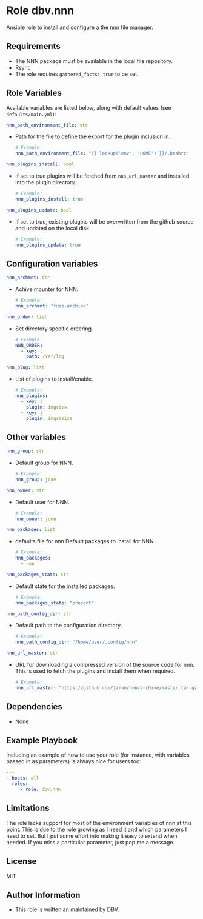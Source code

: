 # Role dbv.nnn

Ansible role to install and configure a the [nnn][#nnn] file manager.

## Requirements

* The NNN package must be available in the local file repository.
* Rsync
* The role requires `gathered_facts: true` to be set.

## Role Variables

Available variables are listed below, along with default values (see `defaults/main.yml`):

```yaml
nnn_path_environment_file: str
```

* Path for the file to define the export for the plugin inclusion in.

  ```yaml
  # Example:
  nnn_path_environment_file: "{{ lookup('env', 'HOME') }}/.bashrc"
  ```

```yaml
nnn_plugins_install: bool
```

* If set to true plugins will be fetched from `nnn_url_master` and installed into the plugin directory.

  ```yaml
  # Example:
  nnn_plugins_install: true
  ```

```yaml
nnn_plugins_update: bool
```

* If set to true, existing plugins will be overwritten from the github
  source and updated on the local disk.

  ```yaml
  # Example:
  nnn_plugins_update: true
  ```

## Configuration variables

```yaml
nnn_archmnt: str
```

* Achive mounter for NNN.

  ```yaml
  # Example:
  nnn_archmnt: "fuse-archive"
  ```

```yaml
nnn_order: list
```

* Set directory specific ordering.

  ```yaml
  # Example:
  NNN_ORDER:
    - key: t
      path: /var/log
  ```

```yaml
nnn_plug: list
```

* List of plugins to install/enable.

  ```yaml
  # Example:
  nnn_plugins:
    - key: i
      plugin: imgview
    - key: j
      plugin: imgresize
  ```

## Other variables

```yaml
nnn_group: str
```

* Default group for NNN.

  ```yaml
  # Example:
  nnn_group: jdoe
  ```

```yaml
nnn_owner: str
```

* Default user for NNN.

  ```yaml
  # Example:
  nnn_owner: jdoe
  ```

```yaml
nnn_packages: list
```

* defaults file for nnn Default packages to install for NNN

  ```yaml
  # Example:
  nnn_packages:
    - nnn
  ```

```yaml
nnn_packages_state: str
```

* Default state for the installed packages.

  ```yaml
  # Example:
  nnn_packages_state: "present"
  ```

```yaml
nnn_path_config_dir: str
```

* Default path to the configuration directory.

  ```yaml
  # Example:
  nnn_path_config_dir: "/home/user/.config/nnn"
  ```

```yaml
nnn_url_master: str
```

* URL for downloading a compressed version of the source code for nnn. This is used to fetch the plugins and install them when required.

  ```yaml
  # Example:
  nnn_url_master: "https://github.com/jarun/nnn/archive/master.tar.gz"
  ```

## Dependencies

* None

## Example Playbook

Including an example of how to use your role (for instance, with variables passed in as parameters) is always nice for users too:

```yaml
---
- hosts: all
  roles:
     - role: dbv.nnn
```

## Limitations

The role lacks support for most of the environment variables of nnn at this point. This is due to the role growing as I need it and which parameters I need to set. But I put some effort into making it easy to extend when needed.
If you miss a particular parameter, just pop me a message.

## License

MIT

## Author Information

* This role is written an maintained by DBV.

[#nnn]: https://github.com/jarun/nnn
